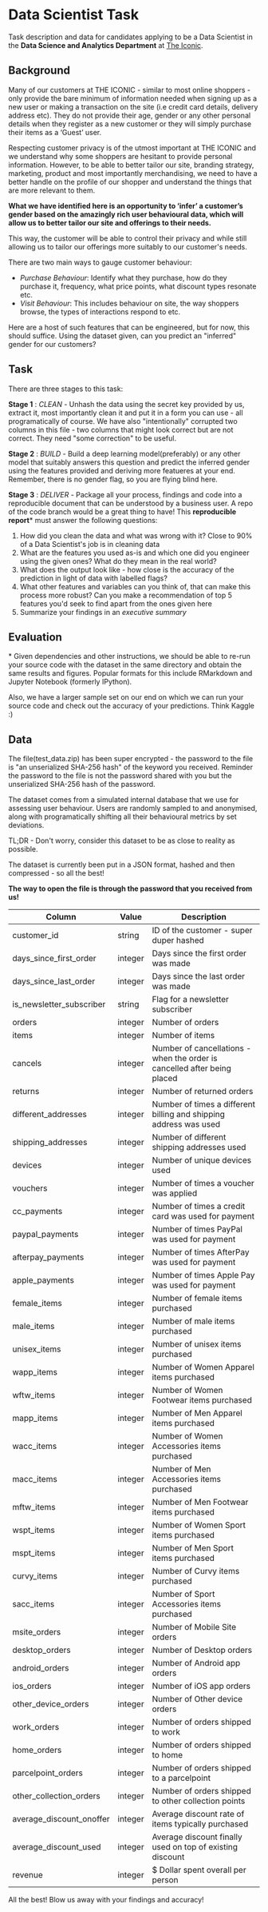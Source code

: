 # Data Scientist Task

Task description and data for candidates applying to be a Data Scientist in the **Data Science and Analytics Department** at [The Iconic](https://theiconic.com.au).

## Background

Many of our customers at THE ICONIC - similar to most online shoppers - only provide the bare minimum of information needed when signing up as a new user or making a transaction on the site (i.e credit card details, delivery address etc). They do not provide their age, gender or any other personal details when they register as a new customer or they will simply purchase their items as a ‘Guest’ user.

Respecting customer privacy is of the utmost important at THE ICONIC and we understand why some shoppers are hesitant to provide personal information. However, to be able to better tailor our site, branding strategy, marketing, product and most importantly merchandising, we need to have a better handle on the profile of our shopper and understand the things that are more relevant to them.

**What we have identified here is an opportunity to ‘infer’ a customer’s gender based on the amazingly rich user behavioural data, which will allow us to better tailor our site and offerings to their needs.**

This way, the customer will be able to control their privacy and while still allowing us to tailor our offerings more suitably to our customer's needs.

There are two main ways to gauge customer behaviour:

- *Purchase Behaviour*: Identify what they purchase, how do they purchase it, frequency, what price points, what discount types resonate etc.
- *Visit Behaviour*: This includes behaviour on site, the way shoppers browse, the types of interactions respond to etc. 

Here are a host of such features that can be engineered, but for now, this should suffice. Using the dataset given, can you predict an "inferred" gender for our customers?

## Task

There are three stages to this task:

**Stage 1** : *CLEAN* - Unhash the data using the secret key provided by us, extract it, most importantly clean it and put it in a form you can use - all programatically of course. We have also "intentionally" corrupted two columns in this file - two columns that might look correct but are not correct. They need "some correction" to be useful.

**Stage 2** : *BUILD* - Build a deep learning model(preferably) or any other model that suitably answers this question and predict the inferred gender using the features provided and deriving more featueres at your end. Remember, there is no gender flag, so you are flying blind here.

**Stage 3** : *DELIVER* - Package all your process, findings and code into a reproducible document that can be understood by a business user. A repo of the code branch would be a great thing to have! This **reproducible report**\* must answer the following questions:

1. How did you clean the data and what was wrong with it? Close to 90% of a Data Scientist's job is in cleaning data
2. What are the features you used as-is and which one did you engineer using the given ones? What do they mean in the real world?
3. What does the output look like - how close is the accuracy of the prediction in light of data with labelled flags?
4. What other features and variables can you think of, that can make this process more robust? Can you make a recommendation of top 5 features you'd seek to find apart from the ones given here
5. Summarize your findings in an *executive summary*

## Evaluation

\* Given dependencies and other instructions, we should be able to re-run your source code with the dataset in the same directory and obtain the same results and figures. Popular formats for this include RMarkdown and Jupyter Notebook (formerly IPython).

Also, we have a larger sample set on our end on which we can run your source code and check out the accuracy of your predictions. Think Kaggle :)

## Data

The file(test_data.zip) has been super encrypted - the password to the file is "an unserialized SHA-256 hash" of the keyword you received. Reminder the password to the file is not the password shared with you but the unserialized SHA-256 hash of the password.

The dataset comes from a simulated internal database that we use for assessing user behaviour. Users are randomly sampled to and anonymised, along with programatically shifting all their behavioural metrics by set deviations.

TL;DR - Don't worry, consider this dataset to be as close to reality as possible.

The dataset is currently been put in a JSON format, hashed and then compressed - so all the best! 

**The way to open the file is through the password that you received from us!**

| Column                   | Value   | Description                                                              | 
|--------------------------|---------|--------------------------------------------------------------------------| 
| customer_id              | string  | ID of the customer - super duper hashed                                  | 
| days_since_first_order   | integer | Days since the first order was made                                      | 
| days_since_last_order    | integer | Days since the last order was made                                       | 
| is_newsletter_subscriber | string  | Flag for a newsletter subscriber                                         | 
| orders                   | integer | Number of orders                                                         | 
| items                    | integer | Number of items                                                          | 
| cancels                  | integer | Number of cancellations - when the order is cancelled after being placed | 
| returns                  | integer | Number of returned orders                                                | 
| different_addresses      | integer | Number of times a different billing and shipping address was used        | 
| shipping_addresses       | integer | Number of different shipping addresses used                              | 
| devices                  | integer | Number of unique devices used                                            | 
| vouchers                 | integer | Number of times a voucher was applied                                    | 
| cc_payments              | integer | Number of times a credit card was used for payment                       | 
| paypal_payments          | integer | Number of times PayPal was used for payment                              | 
| afterpay_payments        | integer | Number of times AfterPay was used for payment                            | 
| apple_payments           | integer | Number of times Apple Pay was used for payment                           | 
| female_items             | integer | Number of female items purchased                                         | 
| male_items               | integer | Number of male items purchased                                           | 
| unisex_items             | integer | Number of unisex items purchased                                         | 
| wapp_items               | integer | Number of Women Apparel items purchased                                  | 
| wftw_items               | integer | Number of Women Footwear items purchased                                 | 
| mapp_items               | integer | Number of Men Apparel items purchased                                    | 
| wacc_items               | integer | Number of Women Accessories items purchased                              | 
| macc_items               | integer | Number of Men Accessories items purchased                                | 
| mftw_items               | integer | Number of Men Footwear items purchased                                   | 
| wspt_items               | integer | Number of Women Sport items purchased                                    | 
| mspt_items               | integer | Number of Men Sport items purchased                                      | 
| curvy_items              | integer | Number of Curvy items purchased                                          | 
| sacc_items               | integer | Number of Sport Accessories items purchased                              | 
| msite_orders             | integer | Number of Mobile Site orders                                             | 
| desktop_orders           | integer | Number of Desktop orders                                                 | 
| android_orders           | integer | Number of Android app orders                                             | 
| ios_orders               | integer | Number of iOS app orders                                                 | 
| other_device_orders      | integer | Number of Other device orders                                            | 
| work_orders              | integer | Number of orders shipped to work                                         | 
| home_orders              | integer | Number of orders shipped to home                                         | 
| parcelpoint_orders       | integer | Number of orders shipped to a parcelpoint                                | 
| other_collection_orders  | integer | Number of orders shipped to other collection points                      | 
| average_discount_onoffer | integer | Average discount rate of items typically purchased                       | 
| average_discount_used    | integer | Average discount finally used on top of existing discount                | 
| revenue                  | integer | $ Dollar spent overall per person                                        | 

All the best! Blow us away with your findings and accuracy!
